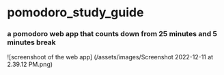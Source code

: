 # pomodoro_study_guide

### a **pomodoro** web app that counts down from 25 minutes and 5 minutes break

![screenshoot of the web app] (/assets/images/Screenshot 2022-12-11 at 2.39.12 PM.png)
